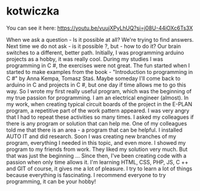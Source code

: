 # kotwiczka

You can see it here: https://youtu.be/vuujXPyLhUQ?si=j08U-44iOXc6Ts3X

When we ask a question - Is it possible at all? We're trying to find answers. Next time we do not ask - is it possible ?, but - how to do it? Our brain switches to a different, better path.
Initially, I was programming arduino projects as a hobby, it was really cool. During my studies I was programming in C #, the exercises were not great. The fun started when I started to make examples from the book - "Introduction to programming in C #" by Anna Kempa, Tomasz Staś. Maybe someday I'll come back to arduino in C and projects in C #, but one day if time allows me to go this way.
So I wrote my first really useful program, which was the beginning of my true passion for programming.
I am an electrical engineer (almost). In my work, when creating typical circuit boards of the project in the E-PLAN program, a repetitive part of the work pattern appeared. I was very angry that I had to repeat these activities so many times. I asked my colleagues if there is any program or solution that can help me. One of my colleagues told me that there is an area - a program that can be helpful. I installed AUTO IT and did research. Soon I was creating new branches of my program, everything I needed in this topic, and even more. I showed my program to my friends from work. They liked my solution very much. But that was just the beginning ... Since then, I've been creating code with a passion when only time allows it. I'm learning HTML, CSS, PHP, JS, C ++ and GIT of course, it gives me a lot of pleasure. I try to learn a lot of things because everything is fascinating. I recommend everyone to try programming, it can be your hobby!
